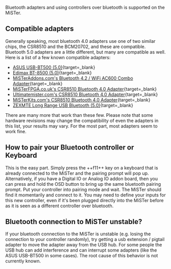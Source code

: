 Bluetooth adapters and using controllers over bluetooth is supported on the MiSTer.

## Compatible adapters

Generally speaking, most bluetooth 4.0 adapters use one of two similar chips, the CSR8510 and the BCM20702, and these are compatible. Bluetooth 5.0 adapters are a little different, but many are compatible as well. Here is a list of a few known compatible adapters:

* [ASUS USB-BT500 (5.0)](https://www.amazon.com/dp/B08DFBNG7F){target=_blank}
* [Edimax BT-8500 (5.0)](https://www.amazon.com/Edimax-BT-8500-Bluetooth-Supports-Controllers/dp/B08M1VJHVD/){target=_blank}
* [MiSTerAddons.com's Bluetooth 4.2 / WiFi AC600 Combo Adapter](https://misteraddons.com/collections/parts/products/wifi-bt-usb-adapter){target=_blank}
* [MiSTerFPGA.co.uk's CSR8510 Bluetooth 4.0 Adapter](https://misterfpga.co.uk/product/mister-fpga-bluetooth-adapter-dongle/){target=_blank}
* [Ultimatemister.com's CSR8510 Bluetooth 4.0 Adapter](https://ultimatemister.com/product/mister-bluetooth-adapter/){target=_blank}
* [MiSTerKits.com's CSR8510 Bluetooth 4.0 Adapter](https://www.misterkits.com/products/mister-bluetooth-adapter){target=_blank}
* [ZEXMTE Long Range USB Bluetooth (5.0)](https://www.amazon.com/ZEXMTE-Bluetooth-Adapter-Keyboard-Headphones/dp/B09D7W918Q){target=_blank}

There are many more that work than these few. Please note that some hardware revisions may change the compatibility of even the adapters in this list, your results may vary. For the most part, most adapters seem to work fine.

## How to pair your Bluetooth controller or Keyboard

This is the easy part. Simply press the ++f11++ key on a keyboard that is already connected to the MiSTer and the pairing prompt will pop up. Alternatively, if you have a Digital IO or Analog IO addon board, then you can press and hold the OSD button to bring up the same bluetooth pairing prompt. Put your controller into pairing mode and wait. The MiSTer should find it momentarily and connect to it. You may need to define your inputs for this new controller, even if it's been plugged directly into the MiSTer before as it is seen as a different controller over bluetooth.

## Bluetooth connection to MiSTer unstable?

If your bluetooth connection to the MiSTer is unstable (e.g. losing the connection to your controller randomly), try getting a usb extension / pigtail adapter to move the adapter away from the USB hub. For some people the USB hub can add interference and can interrupt some adapters (like the ASUS USB-BT500 in some cases). The root cause of this behavior is not currently known.
